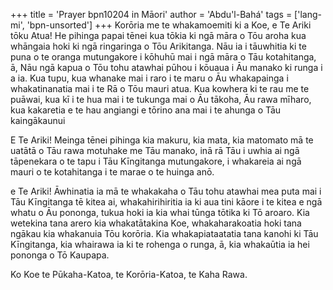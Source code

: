 +++
title = 'Prayer bpn10204 in Māori'
author = 'Abdu'l-Bahá'
tags = ['lang-mi', 'bpn-unsorted']
+++
Korōria me te whakamoemiti ki a Koe, e Te Ariki tōku Atua! He pihinga papai tēnei kua tōkia ki ngā māra o Tōu aroha kua whāngaia hoki ki ngā ringaringa o Tōu Arikitanga. Nāu ia i tāuwhitia ki te puna o te oranga mutungakore i kōhuhū mai i ngā māra o Tāu kotahitanga, ā, Nāu ngā kapua o Tōu tohu atawhai pūhou i kōuaua i Āu manako ki runga i a ia. Kua tupu, kua whanake mai i raro i te maru o Āu whakapainga i whakatinanatia mai i te Rā o Tōu mauri atua. Kua kowhera ki te rau me te puāwai, kua kī i te hua mai i te tukunga mai o Āu tākoha, Āu rawa mīharo, kua kakaretia e te hau angiangi e tōrino ana mai i te ahunga o Tāu kaingākaunui

E Te Ariki! Meinga tēnei pihinga kia makuru, kia mata, kia matomato mā te uatātā o Tāu rawa motuhake me Tāu manako, inā rā Tāu i uwhia ai ngā tāpenekara o te tapu i Tāu Kīngitanga mutungakore, i whakareia ai ngā mauri o te kotahitanga i te marae o te huinga anō.

e Te Ariki! Āwhinatia ia mā te whakakaha o Tāu tohu atawhai mea puta mai i Tāu Kīngitanga tē kitea ai, whakahirihiritia ia ki aua tini kāore i te kitea e ngā whatu o Āu pononga, tukua hoki ia kia whai tūnga tōtika ki Tō aroaro. Kia wetekina tana arero kia whakatātakina Koe, whakaharakoatia hoki tana ngākau kia whakanuia Tōu korōria. Kia whakapiataatatia tana kanohi ki Tāu Kīngitanga, kia whairawa ia ki te rohenga o runga, ā, kia whakaūtia ia hei pononga o Tō Kaupapa.

Ko Koe te Pūkaha-Katoa, te Korōria-Katoa, te Kaha Rawa.
